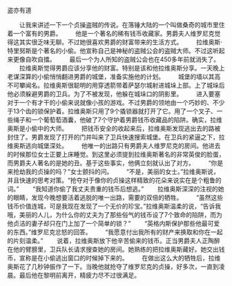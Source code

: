 盗亦有道

　　让我来讲述一下一个贞操盗贼的传说。在落锤大陆的一个叫做桑奇的城市里住着一个富有的男爵。
　　他是一个著名的稀有钱币收藏家。男爵夫人维罗尼克觉得这其实很乏味无聊。不过她很喜欢男爵的财富带来的生活方式。
　　拉维奥斯·特里努斯是个著名的小偷。他宣称自己是神秘的盗贼公会的盗贼大师。不过这听起来更像自吹自擂。
　　最后一个为人所知的盗贼公会也在450多年前就消失了。
　　拉维奥斯觉得男爵应该分享他的财富。特别是该和他拉维奥斯分享。一天晚上老谋深算的小偷悄悄翻进男爵的城堡，准备实施他的计划。
　　城堡的墙以其高不可攀闻名。拉维奥斯很聪明的用穿透箭带着萨瑟尔城射进城垛上部。上了城垛后他必须躲避男爵的卫兵。为了不被发现，他躲在城垛口的阴影里。
　　进入要塞对于一个有才干的小偷来说就像小孩的游戏。不过男爵的领地由一个巧妙的、不少于13个齿的锁保护着。拉维奥斯只用了9个撬锁器就打开了它。用了一个叉子、一些绳子和一个葡萄萄酒囊，他破了7个守护着男爵钱币收藏品的陷阱。确实，拉维奥斯是小偷中的大师。
　　把钱币安全的收起来后，拉维奥斯发现逃出去的路被封住了。男爵发现了打开的门并叫来了卫兵快速搜索城堡。在卫兵的紧逼之下，拉维奥斯逃向城堡深处。
　　他唯一的出路只有男爵夫人维罗尼克的房间。他进去的时候那位女士正要上床睡觉。到这里必须提到拉维奥斯著名的非常英俊的脸蛋，而男爵夫人著名的是她的丑。基于这些事实，他俩立刻就认出了对方。
　　“你是来抢劫我的贞操的吗？”女士颤抖的问。
　　“不是，美丽的女士。”拉维奥斯说，并且快速的思考对策。“抢夺对于像你的贞操这样精致的花朵来说实在是个粗鲁的词。”
　　“我知道你偷了我丈夫贵重的钱币后想逃。”
　　拉维奥斯深深的注视的她的眼睛，发现今晚想要活着逃脱的唯一出路，需要的双倍的牺牲。
　　“虽然这些钱币价值连城，可是我现在发现了一个无价的珍宝。”拉维奥斯温柔的说，“告诉我哦，美丽的人儿，为什么你的丈夫为了那些俗气的钱币设了7个致命的陷阱，而为他贞洁的妻子却只在门上加了一个简单的锁？”
　　“英格内斯保护那些他最可爱的东西。”维罗尼克忿怒的回答。
　　“我愿意付出我所有的财产来换取和你在一起的片刻温柔。”
　　说着，拉维奥斯放下他辛苦偷来的钱币。正当男爵夫人正陶醉在他的臂膀里，卫兵队长请求搜查她的房间。她熟练的把拉维奥斯藏好。她交出钱币，宣称是在小偷逃出窗口的时候掉下来的。
　　在做出这么大的牺牲后，拉维奥斯花了几秒钟振作了一下。当晚他就抢夺了维罗尼克的贞操，好多次，一直到凌晨。最后他在黎明前离开，精疲力尽不过很满足。
